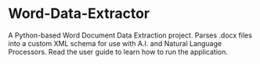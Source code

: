 # Word-Data-Extractor
A Python-based Word Document Data Extraction project. Parses .docx files into a custom XML schema for use with A.I. and Natural Language Processors.
Read the user guide to learn how to run the application.
